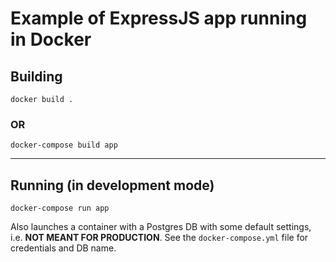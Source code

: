 # Example of ExpressJS app running in Docker

## Building

`docker build .`

### OR

`docker-compose build app`

---

## Running (in development mode)

`docker-compose run app`

Also launches a container with a Postgres DB with some default settings, i.e. **NOT MEANT FOR PRODUCTION**. See the `docker-compose.yml` file for credentials and DB name.
